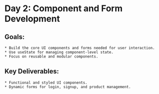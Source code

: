 # Day 2: Component and Form Development
## Goals:
    * Build the core UI components and forms needed for user interaction.
    * Use useState for managing component-level state.
    * Focus on reusable and modular components.

## Key Deliverables:
    * Functional and styled UI components.
    * Dynamic forms for login, signup, and product management.